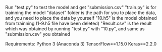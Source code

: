 Run "test.py" to test the model and get "submission.csv"
"train.py" is for trainning the model
"dataset" folder is the path for you to place the data, and you need to place the data by yourself
"10.h5" is the model obtained from trainning (1-9.h5 file have been deleted)
"Result.csv" is the result which was obtained by running "test.py" with "10.py", and same as "submission.csv" you obtained

Requirements:
Python 3 (Anaconda 3)
TensorFlow==1.15.0
Keras==2.2.0
